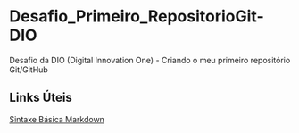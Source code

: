 # Desafio_Primeiro_RepositorioGit-DIO
Desafio da DIO (Digital Innovation One) - Criando o meu primeiro repositório Git/GitHub


## Links Úteis

[Sintaxe Básica Markdown](https://markdown.net.br/sintaxe-basica/)
